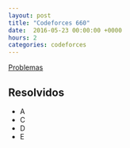 ```yaml
---
layout: post
title: "Codeforces 660"
date:  2016-05-23 00:00:00 +0000
hours: 2
categories: codeforces 
---
```

[Problemas](http://codeforces.com/contest/660)

## Resolvidos
* A
* C
* D
* E
